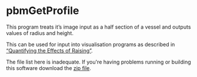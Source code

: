 # pbmGetProfile

This program treats it’s image input as a half section of a vessel and outputs values of radius and height.

This can be used for input into visualisation programs as described in 
[“Quantifying the Effects of Raising”](https://github.com/njamescouk/pbmGetProfile/blob/master/doc/raising.pdf).

The file list here is inadequate. If you're having problems running or building this software
download the [zip file](https://github.com/njamescouk/pbmGetProfile/files/1756897/pbmGetProfile_1.0.zip).
